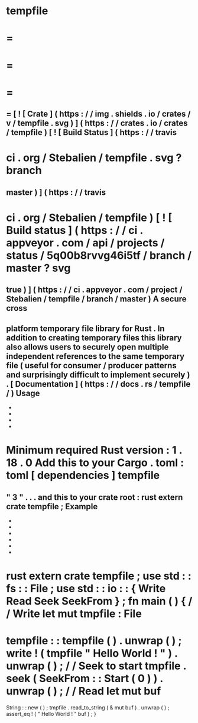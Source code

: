 tempfile
=
=
=
=
=
=
=
=
[
!
[
Crate
]
(
https
:
/
/
img
.
shields
.
io
/
crates
/
v
/
tempfile
.
svg
)
]
(
https
:
/
/
crates
.
io
/
crates
/
tempfile
)
[
!
[
Build
Status
]
(
https
:
/
/
travis
-
ci
.
org
/
Stebalien
/
tempfile
.
svg
?
branch
=
master
)
]
(
https
:
/
/
travis
-
ci
.
org
/
Stebalien
/
tempfile
)
[
!
[
Build
status
]
(
https
:
/
/
ci
.
appveyor
.
com
/
api
/
projects
/
status
/
5q00b8rvvg46i5tf
/
branch
/
master
?
svg
=
true
)
]
(
https
:
/
/
ci
.
appveyor
.
com
/
project
/
Stebalien
/
tempfile
/
branch
/
master
)
A
secure
cross
-
platform
temporary
file
library
for
Rust
.
In
addition
to
creating
temporary
files
this
library
also
allows
users
to
securely
open
multiple
independent
references
to
the
same
temporary
file
(
useful
for
consumer
/
producer
patterns
and
surprisingly
difficult
to
implement
securely
)
.
[
Documentation
]
(
https
:
/
/
docs
.
rs
/
tempfile
/
)
Usage
-
-
-
-
-
Minimum
required
Rust
version
:
1
.
18
.
0
Add
this
to
your
Cargo
.
toml
:
toml
[
dependencies
]
tempfile
=
"
3
"
.
.
.
and
this
to
your
crate
root
:
rust
extern
crate
tempfile
;
Example
-
-
-
-
-
-
-
rust
extern
crate
tempfile
;
use
std
:
:
fs
:
:
File
;
use
std
:
:
io
:
:
{
Write
Read
Seek
SeekFrom
}
;
fn
main
(
)
{
/
/
Write
let
mut
tmpfile
:
File
=
tempfile
:
:
tempfile
(
)
.
unwrap
(
)
;
write
!
(
tmpfile
"
Hello
World
!
"
)
.
unwrap
(
)
;
/
/
Seek
to
start
tmpfile
.
seek
(
SeekFrom
:
:
Start
(
0
)
)
.
unwrap
(
)
;
/
/
Read
let
mut
buf
=
String
:
:
new
(
)
;
tmpfile
.
read_to_string
(
&
mut
buf
)
.
unwrap
(
)
;
assert_eq
!
(
"
Hello
World
!
"
buf
)
;
}

